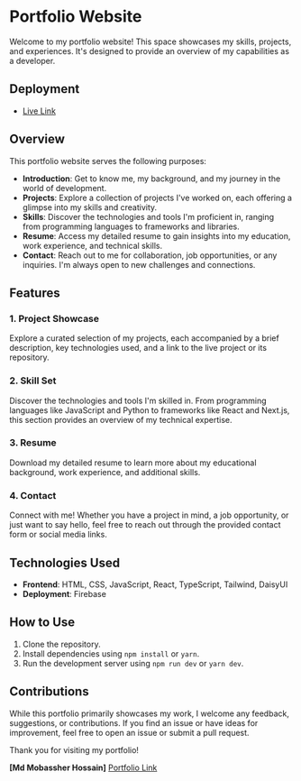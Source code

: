 # Portfolio Website

Welcome to my portfolio website! This space showcases my skills, projects, and experiences. It's designed to provide an overview of my capabilities as a developer.

## Deployment

- [Live Link](https://dev-mobassher.web.app)

## Overview

This portfolio website serves the following purposes:

- **Introduction**: Get to know me, my background, and my journey in the world of development.
- **Projects**: Explore a collection of projects I've worked on, each offering a glimpse into my skills and creativity.
- **Skills**: Discover the technologies and tools I'm proficient in, ranging from programming languages to frameworks and libraries.
- **Resume**: Access my detailed resume to gain insights into my education, work experience, and technical skills.
- **Contact**: Reach out to me for collaboration, job opportunities, or any inquiries. I'm always open to new challenges and connections.

## Features

### 1. Project Showcase

Explore a curated selection of my projects, each accompanied by a brief description, key technologies used, and a link to the live project or its repository.

### 2. Skill Set

Discover the technologies and tools I'm skilled in. From programming languages like JavaScript and Python to frameworks like React and Next.js, this section provides an overview of my technical expertise.

### 3. Resume

Download my detailed resume to learn more about my educational background, work experience, and additional skills.

### 4. Contact

Connect with me! Whether you have a project in mind, a job opportunity, or just want to say hello, feel free to reach out through the provided contact form or social media links.

## Technologies Used

- **Frontend**: HTML, CSS, JavaScript, React, TypeScript, Tailwind, DaisyUI
- **Deployment**: Firebase

## How to Use

1. Clone the repository.
2. Install dependencies using `npm install` or `yarn`.
3. Run the development server using `npm run dev` or `yarn dev`.

## Contributions

While this portfolio primarily showcases my work, I welcome any feedback, suggestions, or contributions. If you find an issue or have ideas for improvement, feel free to open an issue or submit a pull request.

Thank you for visiting my portfolio!

**[Md Mobassher Hossain]** [Portfolio Link](https://dev-mobassher.web.app)

